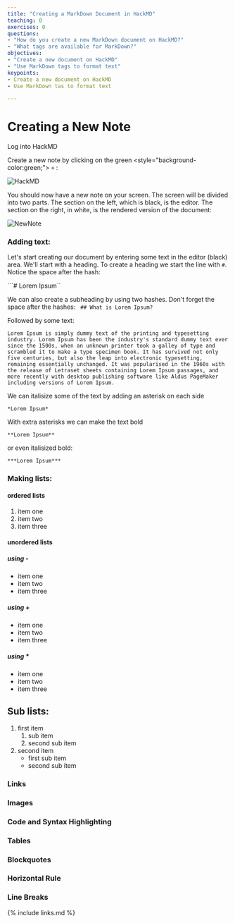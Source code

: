 ```yaml
---
title: "Creating a MarkDown Document in HackMD"
teaching: 0
exercises: 0
questions:
- "How do you create a new MarkDown document on HackMD?"
- "What tags are available for MarkDown?"
objectives:
- "Create a new document on HackMD"
- "Use MarkDown tags to format text"
keypoints:
- Create a new document on HackMD
- Use MarkDown tas to format text

---
```


# Creating a New Note

Log into HackMD

Create a new note by clicking on the green <style="background-color:green;"> ```+``` </style> :

![HackMD]({{relative_root_path}}/fig/HackMD.png)

You should now have a new note on your screen. The screen will be divided into two parts. The section on the left, which is black, is the editor. The section on the right, in white, is the rendered version of the document:

![NewNote]({{relative_root_path}}/fig/NewNote.png)

### Adding text:
Let's start creating our document by entering some text in the editor (black) area. We'll start with a heading. To create a heading we start the line with ```#```. Notice the space after the hash:

```# Lorem Ipsum``

We can also create a subheading by using two hashes. Don't forget the space after the hashes:
``` ## What is Lorem Ipsum?```

Followed by some text:

```
Lorem Ipsum is simply dummy text of the printing and typesetting industry. Lorem Ipsum has been the industry's standard dummy text ever since the 1500s, when an unknown printer took a galley of type and scrambled it to make a type specimen book. It has survived not only five centuries, but also the leap into electronic typesetting, remaining essentially unchanged. It was popularised in the 1960s with the release of Letraset sheets containing Lorem Ipsum passages, and more recently with desktop publishing software like Aldus PageMaker including versions of Lorem Ipsum.
```
We can italisize some of the text by adding an asterisk on each side

```*Lorem Ipsum*```

With extra asterisks we can make the text bold

```**Lorem Ipsum**```

or even italisized bold:

```***Lorem Ipsum***```

### Making lists:

#### ordered lists
1. item one
1. item two
1. item three

#### unordered lists
##### using -
- item one
- item two
- item three

##### using +
+ item one
+ item two
+ item three

##### using *
* item one
* item two
* item three

## Sub lists:
1. first item
	1. sub item
	1. second sub item
2. second item
	- first sub item
	- second sub item

### Links
### Images
### Code and Syntax Highlighting
### Tables
### Blockquotes
### Horizontal Rule
### Line Breaks

{% include links.md %}

